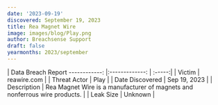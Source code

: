 ```yaml
---
date: '2023-09-19'
discovered: September 19, 2023
title: Rea Magnet Wire
image: images/blog/Play.png
author: Breachsense Support
draft: false
yearmonths: 2023/september
---
```



| Data Breach Report
------------:     |:-------------:    | :-----:|
| Victim      | reawire.com      | 
| Threat Actor      | Play      | 
| Date Discovered      | Sep 19, 2023      | 
| Description      | Rea Magnet Wire is a manufacturer of magnets and nonferrous wire products.      | 
| Leak Size      | Unknown      | 

